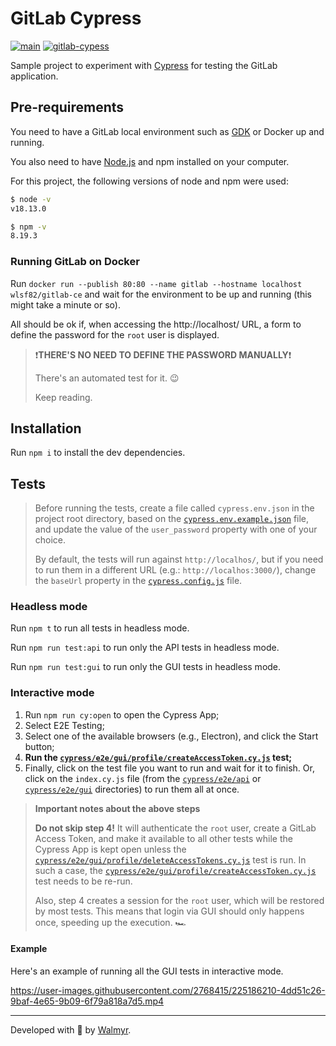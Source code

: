 # GitLab Cypress

[![main](https://github.com/wlsf82/gitlab-cypress/actions/workflows/ci.yml/badge.svg)](https://github.com/wlsf82/gitlab-cypress/actions)
[![gitlab-cypess](https://img.shields.io/endpoint?url=https://cloud.cypress.io/badge/simple/vxwq6z&style=flat&logo=cypress)](https://cloud.cypress.io/projects/vxwq6z/runs)

Sample project to experiment with [Cypress](https://cypress.io) for testing the GitLab application.

## Pre-requirements

You need to have a GitLab local environment such as [GDK](https://gitlab.com/gitlab-org/gitlab-development-kit) or Docker up and running.

You also need to have [Node.js](https://nodejs.org/) and npm installed on your computer.

For this project, the following versions of node and npm were used:

```sh
$ node -v
v18.13.0

$ npm -v
8.19.3
```

### Running GitLab on Docker

Run `docker run --publish 80:80 --name gitlab --hostname localhost wlsf82/gitlab-ce` and wait for the environment to be up and running (this might take a minute or so).

All should be ok if, when accessing the http://localhost/ URL, a form to define the password for the `root` user is displayed.

> ❗**THERE'S NO NEED TO DEFINE THE PASSWORD MANUALLY**❗
>
> There's an automated test for it. 😉
>
> Keep reading.

## Installation

Run `npm i` to install the dev dependencies.

## Tests

> Before running the tests, create a file called `cypress.env.json` in the project root directory, based on the [`cypress.env.example.json`](./cypress.env.example.json) file, and update the value of the `user_password` property with one of your choice.
>
> By default, the tests will run against `http://localhos/`, but if you need to run them in a different URL (e.g.: `http://localhos:3000/`), change the `baseUrl` property in the [`cypress.config.js`](./cypress.config.js) file.

### Headless mode

Run `npm t` to run all tests in headless mode.

Run `npm run test:api` to run only the API tests in headless mode.

Run `npm run test:gui` to run only the GUI tests in headless mode.

### Interactive mode

1. Run `npm run cy:open` to open the Cypress App;
2. Select E2E Testing;
3. Select one of the available browsers (e.g., Electron), and click the Start button;
4. **Run the [`cypress/e2e/gui/profile/createAccessToken.cy.js`](./cypress/e2e/gui/profile/createAccessToken.cy.js) test;**
5. Finally, click on the test file you want to run and wait for it to finish. Or, click on the `index.cy.js` file (from the [`cypress/e2e/api`](./cypress/e2e/api/) or [`cypress/e2e/gui`](./cypress/e2e/gui/) directories) to run them all at once.

> **Important notes about the above steps**
>
> **Do not skip step 4!** It will authenticate the `root` user, create a GitLab Access Token, and make it available to all other tests while the Cypress App is kept open unless the [`cypress/e2e/gui/profile/deleteAccessTokens.cy.js`](./cypress/e2e/gui/profile/deleteAccessTokens.cy.js) test is run. In such a case, the [`cypress/e2e/gui/profile/createAccessToken.cy.js`](./cypress/e2e/gui/profile/createAccessToken.cy.js) test needs to be re-run.
>
> Also, step 4 creates a session for the `root` user, which will be restored by most tests. This means that login via GUI should only happens once, speeding up the execution. 🏎️

#### Example

Here's an example of running all the GUI tests in interactive mode.

https://user-images.githubusercontent.com/2768415/225186210-4dd51c26-9baf-4e65-9b09-6f79a818a7d5.mp4

___

Developed with 💚 by [Walmyr](https://walmyr.dev).
